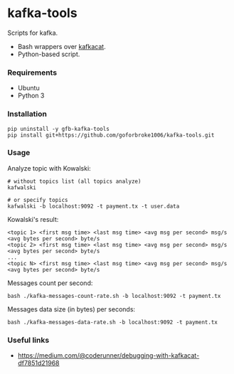 # kafka-tools

Scripts for kafka.
* Bash wrappers over [kafkacat](https://github.com/edenhill/kcat).
* Python-based script.

### Requirements

* Ubuntu
* Python 3

### Installation

```shell
pip uninstall -y gfb-kafka-tools
pip install git+https://github.com/goforbroke1006/kafka-tools.git
```

### Usage

Analyze topic with Kowalski:

```shell
# without topics list (all topics analyze)
kafwalski
```

```shell
# or specify topics
kafwalski -b localhost:9092 -t payment.tx -t user.data
```

Kowalski's result:

```text
<topic 1> <first msg time> <last msg time> <avg msg per second> msg/s <avg bytes per second> byte/s
<topic 2> <first msg time> <last msg time> <avg msg per second> msg/s <avg bytes per second> byte/s
...
<topic N> <first msg time> <last msg time> <avg msg per second> msg/s <avg bytes per second> byte/s

```

Messages count per second:

```shell
bash ./kafka-messages-count-rate.sh -b localhost:9092 -t payment.tx
```

Messages data size (in bytes) per seconds:

```shell
bash ./kafka-messages-data-rate.sh -b localhost:9092 -t payment.tx
```

### Useful links

* https://medium.com/@coderunner/debugging-with-kafkacat-df7851d21968
